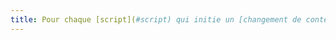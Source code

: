 ```yaml
---
title: Pour chaque [script](#script) qui initie un [changement de contexte](#changement-de-contexte), l’utilisateur est-il averti ou en a-t-il le contrôle ?
---
```

